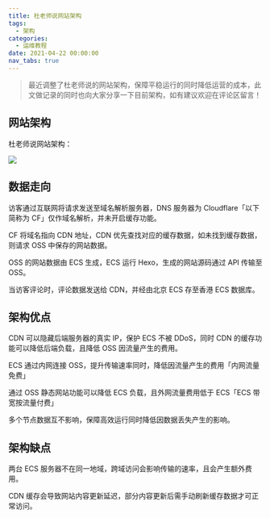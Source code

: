 ```yaml
---
title: 杜老师说网站架构
tags:
  - 架构
categories:
  - 运维教程
date: 2021-04-22 00:00:00
nav_tabs: true
---
```


> 最近调整了杜老师说的网站架构，保障平稳运行的同时降低运营的成本，此文做记录的同时也向大家分享一下目前架构，如有建议欢迎在评论区留言！

<!-- more -->

## 网站架构

杜老师说网站架构：

![](https://cdn.dusays.com/2021/04/334-1.jpg)

## 数据走向

访客通过互联网将请求发送至域名解析服务器，DNS 服务器为 Cloudflare「以下简称为 CF」仅作域名解析，并未开启缓存功能。

CF 将域名指向 CDN 地址，CDN 优先查找对应的缓存数据，如未找到缓存数据，则请求 OSS 中保存的网站数据。

OSS 的网站数据由 ECS 生成，ECS 运行 Hexo，生成的网站源码通过 API 传输至 OSS。

当访客评论时，评论数据发送给 CDN，并经由北京 ECS 存至香港 ECS 数据库。

## 架构优点

CDN 可以隐藏后端服务器的真实 IP，保护 ECS 不被 DDoS，同时 CDN 的缓存功能可以降低后端负载，且降低 OSS 因流量产生的费用。

ECS 通过内网连接 OSS，提升传输速率同时，降低因流量产生的费用「内网流量免费」

通过 OSS 静态网站功能可以降低 ECS 负载，且外网流量费用低于 ECS「ECS 带宽按流量付费」

多个节点数据互不影响，保障高效运行同时降低因数据丢失产生的影响。

## 架构缺点

两台 ECS 服务器不在同一地域，跨域访问会影响传输的速率，且会产生额外费用。

CDN 缓存会导致网站内容更新延迟，部分内容更新后需手动刷新缓存数据才可正常访问。
